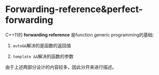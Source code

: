 # Forwarding-reference&perfect-forwarding

C++11的 **forwarding reference** 是function generic programming的基础:

1. `auto&&`解决的是函数的返回值

2. `template &&`解决的函数的参数

由于上述两部分设计的内容较多，因此分开来进行描述。

